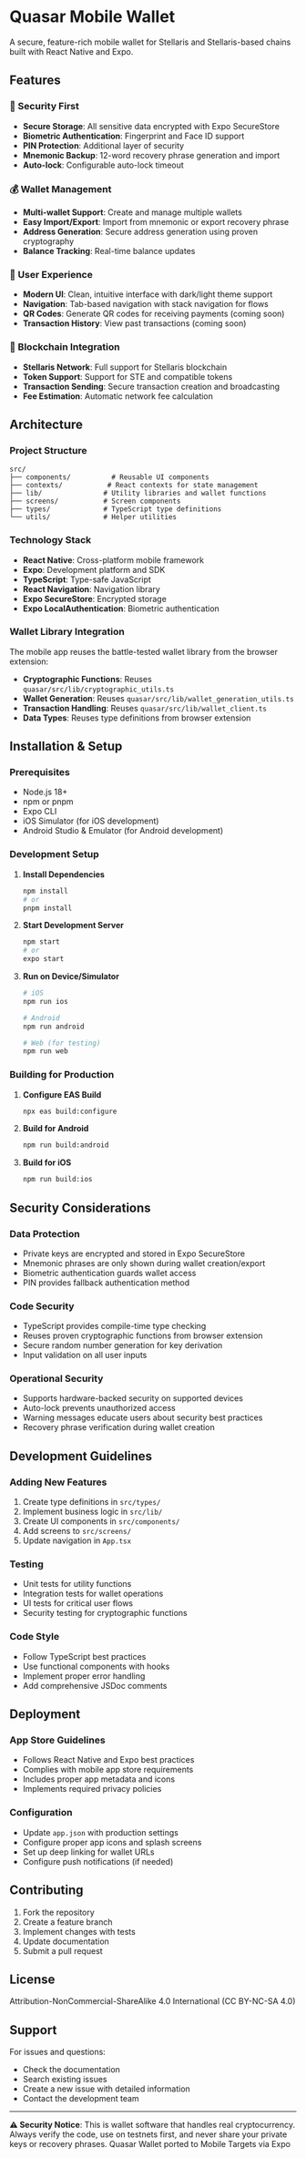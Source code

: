 # Quasar Mobile Wallet

A secure, feature-rich mobile wallet for Stellaris and Stellaris-based chains built with React Native and Expo.

## Features

### 🔐 Security First
- **Secure Storage**: All sensitive data encrypted with Expo SecureStore
- **Biometric Authentication**: Fingerprint and Face ID support
- **PIN Protection**: Additional layer of security
- **Mnemonic Backup**: 12-word recovery phrase generation and import
- **Auto-lock**: Configurable auto-lock timeout

### 💰 Wallet Management
- **Multi-wallet Support**: Create and manage multiple wallets
- **Easy Import/Export**: Import from mnemonic or export recovery phrase
- **Address Generation**: Secure address generation using proven cryptography
- **Balance Tracking**: Real-time balance updates

### 🚀 User Experience
- **Modern UI**: Clean, intuitive interface with dark/light theme support
- **Navigation**: Tab-based navigation with stack navigation for flows
- **QR Codes**: Generate QR codes for receiving payments (coming soon)
- **Transaction History**: View past transactions (coming soon)

### 🔗 Blockchain Integration
- **Stellaris Network**: Full support for Stellaris blockchain
- **Token Support**: Support for STE and compatible tokens
- **Transaction Sending**: Secure transaction creation and broadcasting
- **Fee Estimation**: Automatic network fee calculation

## Architecture

### Project Structure
```
src/
├── components/          # Reusable UI components
├── contexts/           # React contexts for state management
├── lib/               # Utility libraries and wallet functions
├── screens/           # Screen components
├── types/             # TypeScript type definitions
└── utils/             # Helper utilities
```

### Technology Stack
- **React Native**: Cross-platform mobile framework
- **Expo**: Development platform and SDK
- **TypeScript**: Type-safe JavaScript
- **React Navigation**: Navigation library
- **Expo SecureStore**: Encrypted storage
- **Expo LocalAuthentication**: Biometric authentication

### Wallet Library Integration
The mobile app reuses the battle-tested wallet library from the browser extension:
- **Cryptographic Functions**: Reuses `quasar/src/lib/cryptographic_utils.ts`
- **Wallet Generation**: Reuses `quasar/src/lib/wallet_generation_utils.ts`
- **Transaction Handling**: Reuses `quasar/src/lib/wallet_client.ts`
- **Data Types**: Reuses type definitions from browser extension

## Installation & Setup

### Prerequisites
- Node.js 18+ 
- npm or pnpm
- Expo CLI
- iOS Simulator (for iOS development)
- Android Studio & Emulator (for Android development)

### Development Setup

1. **Install Dependencies**
   ```bash
   npm install
   # or
   pnpm install
   ```

2. **Start Development Server**
   ```bash
   npm start
   # or
   expo start
   ```

3. **Run on Device/Simulator**
   ```bash
   # iOS
   npm run ios
   
   # Android  
   npm run android
   
   # Web (for testing)
   npm run web
   ```

### Building for Production

1. **Configure EAS Build**
   ```bash
   npx eas build:configure
   ```

2. **Build for Android**
   ```bash
   npm run build:android
   ```

3. **Build for iOS**
   ```bash
   npm run build:ios
   ```

## Security Considerations

### Data Protection
- Private keys are encrypted and stored in Expo SecureStore
- Mnemonic phrases are only shown during wallet creation/export
- Biometric authentication guards wallet access
- PIN provides fallback authentication method

### Code Security
- TypeScript provides compile-time type checking
- Reuses proven cryptographic functions from browser extension
- Secure random number generation for key derivation
- Input validation on all user inputs

### Operational Security
- Supports hardware-backed security on supported devices
- Auto-lock prevents unauthorized access
- Warning messages educate users about security best practices
- Recovery phrase verification during wallet creation

## Development Guidelines

### Adding New Features
1. Create type definitions in `src/types/`
2. Implement business logic in `src/lib/`
3. Create UI components in `src/components/`
4. Add screens to `src/screens/`
5. Update navigation in `App.tsx`

### Testing
- Unit tests for utility functions
- Integration tests for wallet operations
- UI tests for critical user flows
- Security testing for cryptographic functions

### Code Style
- Follow TypeScript best practices
- Use functional components with hooks
- Implement proper error handling
- Add comprehensive JSDoc comments

## Deployment

### App Store Guidelines
- Follows React Native and Expo best practices
- Complies with mobile app store requirements
- Includes proper app metadata and icons
- Implements required privacy policies

### Configuration
- Update `app.json` with production settings
- Configure proper app icons and splash screens
- Set up deep linking for wallet URLs
- Configure push notifications (if needed)

## Contributing

1. Fork the repository
2. Create a feature branch
3. Implement changes with tests
4. Update documentation
5. Submit a pull request

## License

Attribution-NonCommercial-ShareAlike 4.0 International (CC BY-NC-SA 4.0)

## Support

For issues and questions:
- Check the documentation
- Search existing issues
- Create a new issue with detailed information
- Contact the development team

---

**⚠️ Security Notice**: This is wallet software that handles real cryptocurrency. Always verify the code, use on testnets first, and never share your private keys or recovery phrases.
Quasar Wallet ported to Mobile Targets via Expo
